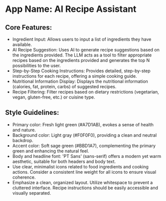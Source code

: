 # **App Name**: AI Recipe Assistant

## Core Features:

- Ingredient Input: Allows users to input a list of ingredients they have available.
- AI Recipe Suggestion: Uses AI to generate recipe suggestions based on the ingredients provided.  The LLM acts as a tool to filter appropriate recipes based on the ingredients provided and generates the top N possibilities to the user.
- Step-by-Step Cooking Instructions: Provides detailed, step-by-step instructions for each recipe, offering a simple cooking guide.
- Nutritional Information Display: Displays the nutritional information (calories, fat, protein, carbs) of suggested recipes.
- Recipe Filtering: Filter recipes based on dietary restrictions (vegetarian, vegan, gluten-free, etc.) or cuisine type.

## Style Guidelines:

- Primary color: Fresh light green (#A7D1AB), evokes a sense of health and nature.
- Background color: Light gray (#F0F0F0), providing a clean and neutral backdrop.
- Accent color: Soft sage green (#BBD1A7), complementing the primary green and enhancing the natural feel.
- Body and headline font: 'PT Sans' (sans-serif) offers a modern yet warm aesthetic, suitable for both headers and body text.
- Use clear, minimalist icons related to food ingredients and cooking actions. Consider a consistent line weight for all icons to ensure visual coherence.
- Emphasize a clean, organized layout. Utilize whitespace to prevent a cluttered interface. Recipe instructions should be easily accessible and visually separated.